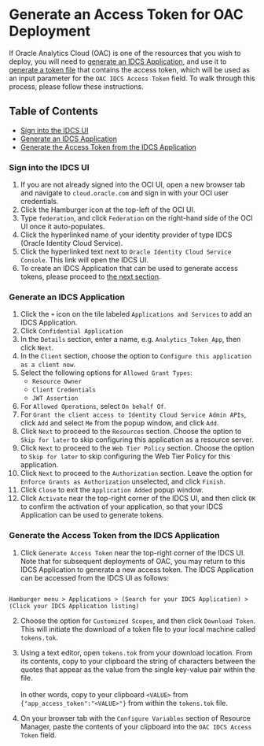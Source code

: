 # Generate an Access Token for OAC Deployment
If Oracle Analytics Cloud (OAC) is one of the resources that you wish to deploy, you will need to [generate an IDCS Application](#generate-an-idcs-application), and use it to [generate a token file](#generate-the-access-token-from-the-idcs-application) that contains the access token, which will be used as an input parameter for the `OAC IDCS Access Token` field. To walk through this process, please follow these instructions.

## Table of Contents

- [Sign into the IDCS UI](#sign-into-the-idcs-ui)
- [Generate an IDCS Application](#generate-an-idcs-application)
- [Generate the Access Token from the IDCS Application](#generate-the-access-token-from-the-idcs-application)

### Sign into the IDCS UI
1. If you are not already signed into the OCI UI, open a new browser tab and navigate to `cloud.oracle.com` and sign in with your OCI user credentials.
2. Click the Hamburger icon at the top-left of the OCI UI.
3. Type `federation`, and click `Federation` on the right-hand side of the OCI UI once it auto-populates.
4. Click the hyperlinked name of your identity provider of type IDCS (Oracle Identity Cloud Service).
5. Click the hyperlinked text next to `Oracle Identity Cloud Service Console`. This link will open the IDCS UI.
6. To create an IDCS Application that can be used to generate access tokens, please proceed to [the next section](#generate-an-idcs-application).

### Generate an IDCS Application
1. Click the `+` icon on the tile labeled `Applications and Services` to add an IDCS Application.
2. Click `Confidential Application`
3. In the `Details` section, enter a name, e.g. `Analytics_Token_App`, then click `Next`.
4. In the `Client` section, choose the option to `Configure this application as a client now`.
5. Select the following options for `Allowed Grant Types`:
	- `Resource Owner`
	- `Client Credentials`
	- `JWT Assertion`
6. For `Allowed Operations`, select `On behalf Of`.
7. For `Grant the client access to Identity Cloud Service Admin APIs`, click `Add` and select `Me` from the popup window, and click `Add`.
8. Click `Next` to proceed to the `Resources` section. Choose the option to `Skip for later` to skip configuring this application as a resource server.
9. Click `Next` to proceed to the `Web Tier Policy` section. Choose the option to `Skip for later` to skip configuring the Web Tier Policy for this application.
10. Click `Next` to proceed to the `Authorization` section. Leave the option for `Enforce Grants as Authorization` unselected, and click `Finish`.
11. Click `Close` to exit the `Application Added` popup window.
12. Click `Activate` near the top-right corner of the IDCS UI, and then click `OK` to confirm the activation of your application, so that your IDCS Application can be used to generate tokens.

### Generate the Access Token from the IDCS Application
1. Click `Generate Access Token` near the top-right corner of the IDCS UI. Note that for subsequent deployments of OAC, you may return to this IDCS Application to generate a new access token. The IDCS Application can be accessed from the IDCS UI as follows:
```

Hamburger menu > Applications > (Search for your IDCS Application) > (Click your IDCS Application listing)

```
2. Choose the option for `Customized Scopes`, and then click `Download Token`. This will initiate the download of a token file to your local machine called `tokens.tok`.
3. Using a text editor, open `tokens.tok` from your download location. From its contents, copy to your clipboard the string of characters between the quotes that appear as the value from the single key-value pair within the file.
\
\
In other words, copy to your clipboard `<VALUE>` from `{"app_access_token":"<VALUE>"}` from within the `tokens.tok` file.

4. On your browser tab with the `Configure Variables` section of Resource Manager, paste the contents of your clipboard into the `OAC IDCS Access Token` field.